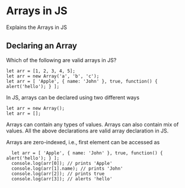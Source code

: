 # Arrays in JS
Explains the Arrays in JS

## Declaring an Array
Which of the following are valid arrays in JS?
```JS
let arr = [1, 2, 3, 4, 5];
let arr = new Array('a', 'b', 'c');
let arr = [ 'Apple', { name: 'John' }, true, function() { alert('hello'); } ];
```

In JS, arrays can be declared using two different ways
```JS
let arr = new Array();
let arr = [];
```

Arrays can contain any types of values. Arrays can also contain mix of values. All the above declarations are valid array declaration in JS.

Arrays are zero-indexed, i.e., first element can be accessed as 
```JS
  let arr = [ 'Apple', { name: 'John' }, true, function() { alert('hello'); } ];
  console.log(arr[0]); // prints 'Apple'
  console.log(arr[1].name); // prints 'John'
  console.log(arr[2]); // prints true
  console.log(arr[3]); // alerts 'hello'
```

